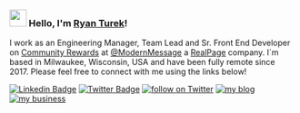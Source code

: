 ### <img src="https://media.giphy.com/media/hvRJCLFzcasrR4ia7z/giphy.gif" width="30px"> Hello, I'm [Ryan Turek](http://www.linkedin.com/in/rjturek/)!

I work as an Engineering Manager, Team Lead and Sr. Front End Developer on [Community Rewards](https://www.realpage.com/apartment-marketing/loyalty-reputation/) at [@ModernMessage](https://github.com/modernmsg) a [RealPage](https://www.realpage.com/) company. I´m based in Milwaukee, Wisconsin, USA and have been fully remote since 2017. Please feel free to connect with me using the links below!

[![Linkedin Badge](https://img.shields.io/badge/-LinkedIn-blue?style=flat-square&logo=Linkedin&logoColor=white&link=https://www.linkedin.com/in/rjturek/)](https://www.linkedin.com/in/rjturek/)
[![Twitter Badge](https://img.shields.io/badge/-Twitter-1ca0f1?style=flat-square&labelColor=1ca0f1&logo=twitter&logoColor=white&link=https://twitter.com/rjturek)](https://twitter.com/rjturek)
<a href="https://twitter.com/intent/follow?screen_name=rjturek"><img src="https://img.shields.io/twitter/follow/shields_io?style=social&logo=twitter" alt="follow on Twitter"></a>
<a href="http://www.rturek.com/"><img src="https://img.shields.io/badge/blog-rturek.com-orange" alt="my blog"></a>
<a href="http://www.turek.works/"><img src="https://img.shields.io/badge/business-turek.works-orange" alt="my business"></a>
